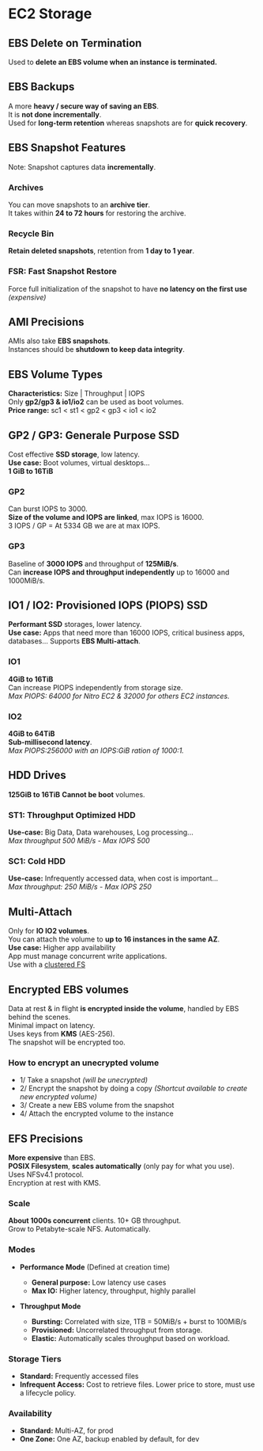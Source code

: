 # EC2 Storage

## EBS Delete on Termination

Used to **delete an EBS volume when an instance is terminated.**

## EBS Backups

A more **heavy / secure way of saving an EBS**.   
It is **not done incrementally**.  
Used for **long-term retention** whereas snapshots are for **quick recovery**.

## EBS Snapshot Features

Note: Snapshot captures data **incrementally**.

### Archives

You can move snapshots to an **archive tier**.  
It takes within **24 to 72 hours** for restoring the archive.

### Recycle Bin

**Retain deleted snapshots**, retention from **1 day to 1 year**.

### FSR: Fast Snapshot Restore

Force full initialization of the snapshot to have **no latency on the first use** *(expensive)*

## AMI Precisions

AMIs also take **EBS snapshots**.  
Instances should be **shutdown to keep data integrity**.

## EBS Volume Types

**Characteristics:** Size | Throughput | IOPS  
Only **gp2/gp3 & io1/io2** can be used as boot volumes.   
**Price range:** sc1 < st1 < gp2 < gp3 < io1 < io2

## GP2 / GP3: Generale Purpose SSD

Cost effective **SSD storage**, low latency.  
**Use case:** Boot volumes, virtual desktops...  
**1 GiB to 16TiB**

### GP2

Can burst IOPS to 3000.  
**Size of the volume and IOPS are linked**, max IOPS is 16000.  
3 IOPS / GP = At 5334 GB we are at max IOPS.

### GP3

Baseline of **3000 IOPS** and throughput of **125MiB/s**.  
Can **increase IOPS and throughput independently** up to 16000 and 1000MiB/s.

## IO1 / IO2: Provisioned IOPS (PIOPS) SSD

**Performant SSD** storages, lower latency.  
**Use case:** Apps that need more than 16000 IOPS, critical business apps, databases...
Supports **EBS Multi-attach**.

### IO1

**4GiB to 16TiB**  
Can increase PIOPS independently from storage size.  
*Max PIOPS: 64000 for Nitro EC2 & 32000 for others EC2 instances.*   

### IO2

**4GiB to 64TiB**  
**Sub-millisecond latency**.  
*Max PIOPS:256000 with an IOPS:GiB ration of 1000:1.*

## HDD Drives

**125GiB to 16TiB**
**Cannot be boot** volumes.

### ST1: Throughput Optimized HDD

**Use-case:** Big Data, Data warehouses, Log processing...  
*Max throughput 500 MiB/s - Max IOPS 500*

### SC1: Cold HDD

**Use-case:** Infrequently accessed data, when cost is important...  
*Max throughput: 250 MiB/s - Max IOPS 250*

## Multi-Attach

Only for **IO IO2 volumes**.  
You can attach the volume to **up to 16 instances in the same AZ**.  
**Use case:** Higher app availability  
App must manage concurrent write applications.  
Use with a [clustered FS](https://en.wikipedia.org/wiki/Clustered_file_system)

## Encrypted EBS volumes

Data at rest & in flight **is encrypted inside the volume**, handled by EBS behind the scenes.  
Minimal impact on latency.  
Uses keys from **KMS** (AES-256).  
The snapshot will be encrypted too.

### How to encrypt an unecrypted volume

- 1/ Take a snapshot *(will be unecrypted)*
- 2/ Encrypt the snapshot by doing a copy *(Shortcut available to create new encrypted volume)*
- 3/ Create a new EBS volume from the snapshot
- 4/ Attach the encrypted volume to the instance

## EFS Precisions

**More expensive** than EBS.  
**POSIX Filesystem**, **scales automatically** (only pay for what you use).  
Uses NFSv4.1 protocol.  
Encryption at rest with KMS.

### Scale

**About 1000s concurrent** clients. 10+ GB throughput.  
Grow to Petabyte-scale NFS. Automatically.

### Modes

- **Performance Mode** (Defined at creation time)
  - **General purpose:** Low latency use cases
  - **Max IO:** Higher latency, throughput, highly parallel

- **Throughput Mode**
  - **Bursting:** Correlated with size, 1TB = 50MiB/s + burst to 100MiB/s
  - **Provisioned:** Uncorrelated throughput from storage.
  - **Elastic:** Automatically scales throughput based on workload.

### Storage Tiers

- **Standard:** Frequently accessed files
- **Infrequent Access:** Cost to retrieve files. Lower price to store, must use a lifecycle policy.

### Availability

- **Standard:** Multi-AZ, for prod
- **One Zone:** One AZ, backup enabled by default, for dev



